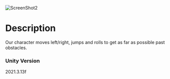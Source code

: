 ![ScreenShot2](https://github.com/Julinan3/Infinite_Run/assets/116665982/b2001890-4edc-4a3d-9535-deab9370f1ac)
<h1>Description</h1>
<p>Our character moves left/right, jumps and rolls to get as far as possible past obstacles.</p>
<h3>Unity Version</h3>
<p>2021.3.13f</p>
